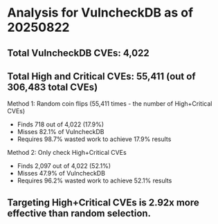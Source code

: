 # Analysis for VulncheckDB as of 20250822

## Total VulncheckDB CVEs: 4,022
## Total High and Critical CVEs: 55,411 (out of 306,483 total CVEs)

Method 1: Random coin flips (55,411 times - the number of High+Critical CVEs)
  - Finds 718 out of 4,022 (17.9%)
  - Misses 82.1% of VulncheckDB
  - Requires 98.7% wasted work to achieve 17.9% results

Method 2: Only check High+Critical CVEs
  - Finds 2,097 out of 4,022 (52.1%)
  - Misses 47.9% of VulncheckDB
  - Requires 96.2% wasted work to achieve 52.1% results

## Targeting High+Critical CVEs is 2.92x more effective than random selection.
